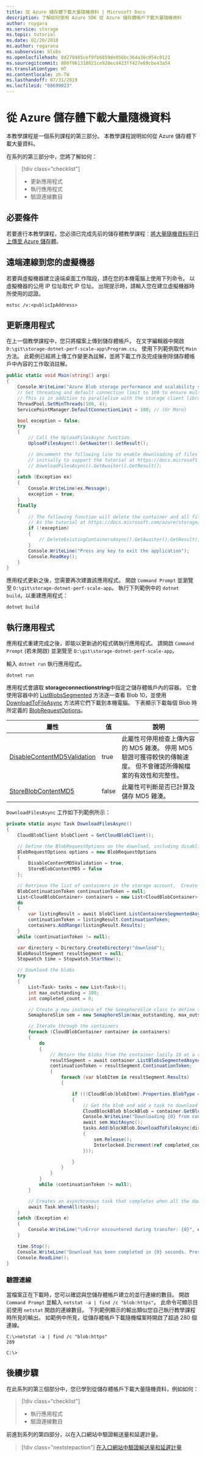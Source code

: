 ```yaml
---
title: 從 Azure 儲存體下載大量隨機資料 | Microsoft Docs
description: 了解如何使用 Azure SDK 從 Azure 儲存體帳戶下載大量隨機資料
author: roygara
ms.service: storage
ms.topic: tutorial
ms.date: 02/20/2018
ms.author: rogarana
ms.subservice: blobs
ms.openlocfilehash: 8d270485cef9fb6859de056bc364a36c054c0121
ms.sourcegitcommit: 800f961318021ce920ecd423ff427e69cbe43a54
ms.translationtype: HT
ms.contentlocale: zh-TW
ms.lasthandoff: 07/31/2019
ms.locfileid: "68699023"
---
```

# <a name="download-large-amounts-of-random-data-from-azure-storage"></a>從 Azure 儲存體下載大量隨機資料

本教學課程是一個系列課程的第三部分。 本教學課程說明如何從 Azure 儲存體下載大量資料。

在系列的第三部分中，您將了解如何：

> [!div class="checklist"]
> * 更新應用程式
> * 執行應用程式
> * 驗證連線數目

## <a name="prerequisites"></a>必要條件

若要進行本教學課程，您必須已完成先前的儲存體教學課程︰[將大量隨機資料平行上傳至 Azure 儲存體][previous-tutorial]。

## <a name="remote-into-your-virtual-machine"></a>遠端連線到您的虛擬機器

 若要與虛擬機器建立遠端桌面工作階段，請在您的本機電腦上使用下列命令。 以虛擬機器的公用 IP 位址取代 IP 位址。 出現提示時，請輸入您在建立虛擬機器時所使用的認證。

```
mstsc /v:<publicIpAddress>
```

## <a name="update-the-application"></a>更新應用程式

在上一個教學課程中，您只將檔案上傳到儲存體帳戶。 在文字編輯器中開啟 `D:\git\storage-dotnet-perf-scale-app\Program.cs`。 使用下列範例取代 `Main` 方法。 此範例已經將上傳工作變更為註解，並將下載工作及完成後刪除儲存體帳戶中內容的工作取消註解。

```csharp
public static void Main(string[] args)
{
    Console.WriteLine("Azure Blob storage performance and scalability sample");
    // Set threading and default connection limit to 100 to ensure multiple threads and connections can be opened.
    // This is in addition to parallelism with the storage client library that is defined in the functions below.
    ThreadPool.SetMinThreads(100, 4);
    ServicePointManager.DefaultConnectionLimit = 100; // (Or More)

    bool exception = false;
    try
    {
        // Call the UploadFilesAsync function.
        UploadFilesAsync().GetAwaiter().GetResult();

        // Uncomment the following line to enable downloading of files from the storage account.  This is commented out
        // initially to support the tutorial at https://docs.microsoft.com/azure/storage/blobs/storage-blob-scalable-app-download-files.
        // DownloadFilesAsync().GetAwaiter().GetResult();
    }
    catch (Exception ex)
    {
        Console.WriteLine(ex.Message);
        exception = true;
    }
    finally
    {
        // The following function will delete the container and all files contained in them.  This is commented out initially
        // As the tutorial at https://docs.microsoft.com/azure/storage/blobs/storage-blob-scalable-app-download-files has you upload only for one tutorial and download for the other. 
        if (!exception)
        {
            // DeleteExistingContainersAsync().GetAwaiter().GetResult();
        }
        Console.WriteLine("Press any key to exit the application");
        Console.ReadKey();
    }
}
```

應用程式更新之後，您需要再次建置該應用程式。 開啟 `Command Prompt` 並瀏覽至 `D:\git\storage-dotnet-perf-scale-app`。 執行下列範例中的 `dotnet build`，以重建應用程式：

```
dotnet build
```

## <a name="run-the-application"></a>執行應用程式

應用程式重建完成之後，即能以更新過的程式碼執行應用程式。 請開啟 `Command Prompt` (若未開啟) 並瀏覽至 `D:\git\storage-dotnet-perf-scale-app`。

輸入 `dotnet run` 執行應用程式。

```
dotnet run
```

應用程式會讀取 **storageconnectionstring**中指定之儲存體帳戶內的容器。 它會使用容器中的 [ListBlobsSegmented](/dotnet/api/microsoft.azure.storage.blob.cloudblobcontainer) 方法逐一查看 Blob 10，並使用 [DownloadToFileAsync](/dotnet/api/microsoft.azure.storage.blob.cloudblob.downloadtofileasync) 方法將它們下載到本機電腦。
下表顯示下載每個 Blob 時所定義的 [BlobRequestOptions](/dotnet/api/microsoft.azure.storage.blob.blobrequestoptions)。

|屬性|值|說明|
|---|---|---|
|[DisableContentMD5Validation](/dotnet/api/microsoft.azure.storage.blob.blobrequestoptions.disablecontentmd5validation)| true| 此屬性可停用檢查上傳內容的 MD5 雜湊。 停用 MD5 驗證可獲得較快的傳輸速度。 但不會確認所傳輸檔案的有效性和完整性。 |
|[StoreBlobContentMD5](/dotnet/api/microsoft.azure.storage.blob.blobrequestoptions.storeblobcontentmd5)| false| 此屬性可判斷是否已計算及儲存 MD5 雜湊。   |

`DownloadFilesAsync` 工作如下列範例所示：

```csharp
private static async Task DownloadFilesAsync()
{
    CloudBlobClient blobClient = GetCloudBlobClient();

    // Define the BlobRequestOptions on the download, including disabling MD5 hash validation for this example, this improves the download speed.
    BlobRequestOptions options = new BlobRequestOptions
    {
        DisableContentMD5Validation = true,
        StoreBlobContentMD5 = false
    };

    // Retrieve the list of containers in the storage account.  Create a directory and configure variables for use later.
    BlobContinuationToken continuationToken = null;
    List<CloudBlobContainer> containers = new List<CloudBlobContainer>();
    do
    {
        var listingResult = await blobClient.ListContainersSegmentedAsync(continuationToken);
        continuationToken = listingResult.ContinuationToken;
        containers.AddRange(listingResult.Results);
    }
    while (continuationToken != null);

    var directory = Directory.CreateDirectory("download");
    BlobResultSegment resultSegment = null;
    Stopwatch time = Stopwatch.StartNew();

    // Download the blobs
    try
    {
        List<Task> tasks = new List<Task>();
        int max_outstanding = 100;
        int completed_count = 0;

        // Create a new instance of the SemaphoreSlim class to define the number of threads to use in the application.
        SemaphoreSlim sem = new SemaphoreSlim(max_outstanding, max_outstanding);

        // Iterate through the containers
        foreach (CloudBlobContainer container in containers)
        {
            do
            {
                // Return the blobs from the container lazily 10 at a time.
                resultSegment = await container.ListBlobsSegmentedAsync(null, true, BlobListingDetails.All, 10, continuationToken, null, null);
                continuationToken = resultSegment.ContinuationToken;
                {
                    foreach (var blobItem in resultSegment.Results)
                    {

                        if (((CloudBlob)blobItem).Properties.BlobType == BlobType.BlockBlob)
                        {
                            // Get the blob and add a task to download the blob asynchronously from the storage account.
                            CloudBlockBlob blockBlob = container.GetBlockBlobReference(((CloudBlockBlob)blobItem).Name);
                            Console.WriteLine("Downloading {0} from container {1}", blockBlob.Name, container.Name);
                            await sem.WaitAsync();
                            tasks.Add(blockBlob.DownloadToFileAsync(directory.FullName + "\\" + blockBlob.Name, FileMode.Create, null, options, null).ContinueWith((t) =>
                            {
                                sem.Release();
                                Interlocked.Increment(ref completed_count);
                            }));

                        }
                    }
                }
            }
            while (continuationToken != null);
        }

        // Creates an asynchronous task that completes when all the downloads complete.
        await Task.WhenAll(tasks);
    }
    catch (Exception e)
    {
        Console.WriteLine("\nError encountered during transfer: {0}", e.Message);
    }

    time.Stop();
    Console.WriteLine("Download has been completed in {0} seconds. Press any key to continue", time.Elapsed.TotalSeconds.ToString());
    Console.ReadLine();
}
```

### <a name="validate-the-connections"></a>驗證連線

當檔案正在下載時，您可以確認與您儲存體帳戶建立的並行連線的數目。 開啟 `Command Prompt` 並輸入 `netstat -a | find /c "blob:https"`。 此命令可顯示目前使用 `netstat` 開啟的連線數目。 下列範例顯示的輸出類似您自己執行教學課程時所見的輸出。 如範例中所見，從儲存體帳戶下載隨機檔案時開啟了超過 280 個連線。

```
C:\>netstat -a | find /c "blob:https"
289

C:\>
```

## <a name="next-steps"></a>後續步驟

在此系列的第三個部分中，您已學到從儲存體帳戶下載大量隨機資料，例如如何：

> [!div class="checklist"]
> * 執行應用程式
> * 驗證連線數目

前進到系列的第四部分，以在入口網站中驗證輸送量和延遲計量。

> [!div class="nextstepaction"]
> [在入口網站中驗證輸送量和延遲計量](storage-blob-scalable-app-verify-metrics.md)

[previous-tutorial]: storage-blob-scalable-app-upload-files.md
